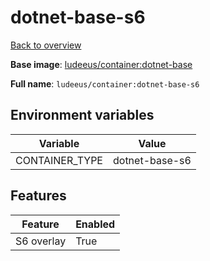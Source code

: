 # dotnet-base-s6

[Back to overview](../index.md)

**Base image**: [ludeeus/container:dotnet-base](./dotnet-base)

**Full name**: `ludeeus/container:dotnet-base-s6`

## Environment variables

Variable | Value 
-- | --
CONTAINER_TYPE | dotnet-base-s6

## Features

Feature | Enabled 
-- | --
S6 overlay | True
